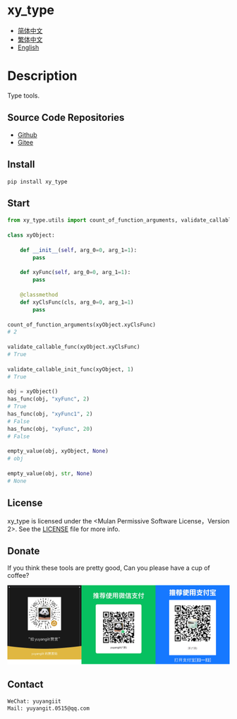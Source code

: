 <!--
 * @Author: yuyangit yuyangit.0515@qq.com
 * @Date: 2024-10-18 12:34:50
 * @LastEditors: yuyangit yuyangit.0515@qq.com
 * @LastEditTime: 2024-10-24 10:13:54
 * @FilePath: /xy_type/readme/README_en.md
 * @Description: 这是默认设置,请设置`customMade`, 打开koroFileHeader查看配置 进行设置: https://github.com/OBKoro1/koro1FileHeader/wiki/%E9%85%8D%E7%BD%AE
-->
# xy_type

- [简体中文](README_zh_CN.md)
- [繁体中文](README_zh_TW.md)
- [English](README_en.md)

# Description
Type tools.

## Source Code Repositories

- <a href="https://github.com/xy-base/xy_type.git" target="_blank">Github</a>  
- <a href="https://gitee.com/xy-base/xy_type.git" target="_blank">Gitee</a>


## Install

```
pip install xy_type
```

## Start

```python
from xy_type.utils import count_of_function_arguments, validate_callable_func, validate_callable_init_func, has_func, empty_value

class xyObject:

    def __init__(self, arg_0=0, arg_1=1):
        pass

    def xyFunc(self, arg_0=0, arg_1=1):
        pass

    @classmethod
    def xyClsFunc(cls, arg_0=0, arg_1=1)
        pass

count_of_function_arguments(xyObject.xyClsFunc)
# 2

validate_callable_func(xyObject.xyClsFunc)
# True

validate_callable_init_func(xyObject, 1)
# True

obj = xyObject()
has_func(obj, "xyFunc", 2)
# True
has_func(obj, "xyFunc1", 2)
# False
has_func(obj, "xyFunc", 20)
# False

empty_value(obj, xyObject, None)
# obj

empty_value(obj, str, None)
# None

```

## License
xy_type is licensed under the <Mulan Permissive Software License，Version 2>. See the [LICENSE](../LICENSE) file for more info.

## Donate

If you think these tools are pretty good, Can you please have a cup of coffee?  

![Pay-Total](./Pay-Total.png)


## Contact

```
WeChat: yuyangiit
Mail: yuyangit.0515@qq.com
```